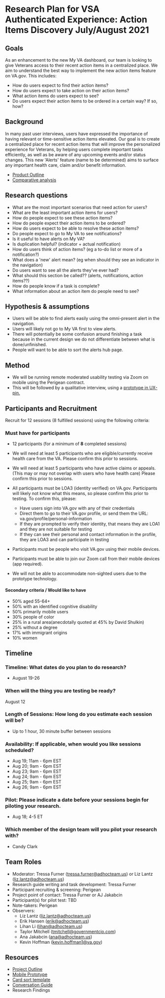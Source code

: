 # Research Plan for VSA Authenticated Experience: Action Items Discovery July/August 2021

## Goals

As an enhancement to the new My VA dashboard, our team is looking to give Veterans access to their recent action items in a centralized place. We aim to understand the best way to implement the new action items feature on VA.gov. This includes:
 
- How do users expect to find their action items? 
- How do users expect to take action on their action items?
- What action items do users expect to see?
- Do users expect their action items to be ordered in a certain way? If so, how?

## Background


In many past user interviews, users have expressed the importance of having relevant or time-sensitive action items elevated.  Our goal is to create a centralized place for recent action items that will improve the personalized experience for Veterans, by helping users complete important tasks efficiently, as well as be aware of any upcoming events and/or status changes.  This new 'Alerts' feature (name to be determined) aims to surface any important health care, claim and/or benefit information.

- [Product Outline](https://github.com/department-of-veterans-affairs/va.gov-team/tree/master/products/identity-personalization/my-va/action-items-discovery) 
- [Comparative analysis](https://github.com/department-of-veterans-affairs/va.gov-team/blob/master/products/identity-personalization/my-va/action-items-discovery/action-items-comparative%20analysis.md)

## Research questions

- What are the most important scenarios that need action for users?
- What are the least important action items for users?
- How do people expect to see these action items?
- How do people expect their action items to be ordered?
- How do users expect to be able to resolve these action items?
- Do people expect to go to My VA to see notifications?
- Is it useful to have alerts on My VA?
- Is duplication helpful? (indicator + actual notification)
- How do users think of action items? (eg a to-do list or more of a notification?)
- What does a 'new' alert mean? (eg when should they see an indicator in the navigation)
- Do users want to see all the alerts they’ve ever had?
- What should this section be called?? (alerts, notifications, action items??)
- How do people know if a task is complete?
- What information about an action item do people need to see?

## Hypothesis & assumptions

- Users will be able to find alerts easily using the omni-present alert in the navigation.
- Users will likely not go to My VA first to view alerts. 
- There will potentially be some confusion around finishing a task because in the current design we do not differentiate between what is done/unfinished.
- People will want to be able to sort the alerts hub page. 


## Method

- We will be running remote moderated usability testing via Zoom on mobile using the Perigean contract.
- This will be followed by a qualitative interview, using a [prototype in UX-pin.](https://preview.uxpin.com/aeb04fa2c4989723cf9b60e6d47e311ae3a4cd78#/pages/140666348)

## Participants and Recruitment

Recruit for 12 sessions (8 fulfilled sessions) using the following criteria:

### Must have for participants

- 12 participants (for a minimum of **8** completed sessions)

- We will need at least 5 participants who are eligible/currently receive health care from the VA. Please confirm this prior to sessions.

- We will need at least 5 participants who have active claims or appeals. (This may or may not overlap with users who have health care) Please confirm this prior to sessions.

- All participants must be LOA3 (identity verified) on VA.gov. Participants will likely not know what this means, so please confirm this prior to testing. To confirm this, please:
  -  Have users sign into VA.gov with any of their credentials
  -  Direct them to go to their VA.gov profile, or send them the URL: va.gov/profile/personal-information
  -  If they are prompted to verify their identity, that means they are LOA1 and they are not suitable for testing 
  -  If they can see their personal and contact information in the profile, they are LOA3 and can participate in testing

- Participants must be people who visit VA.gov using their mobile devices.

- Participants must be able to join our Zoom call from their mobile devices (app required).

- We will not be able to accommodate non-sighted users due to the prototype technology.

#### Secondary criteria / Would like to have

- 50% aged 55-64+
- 50% with an identified cognitive disability
- 50% primarily mobile users
- 30% people of color
- 25% in a rural area(anecdotally quoted at 45% by David Shulkin)
- 25% without a degree
- 17% with immigrant origins
- 10% women

## Timeline 	

### Timeline: What dates do you plan to do research? 

* August 19-26

### When will the thing you are testing be ready?

August 12

### Length of Sessions: How long do you estimate each session will be? 

* Up to 1 hour, 30 minute buffer between sessions

### Availability: If applicable, when would you like sessions scheduled? 

* Aug 19; 11am - 6pm EST
* Aug 20; 9am - 6pm EST
* Aug 23; 9am - 6pm EST
* Aug 24; 9am - 6pm EST
* Aug 25; 9am - 6pm EST
* Aug 26; 9am - 6pm EST

### Pilot: Please indicate a date before your sessions begin for piloting your research. 

* Aug 18; 4-5 ET

### Which member of the design team will you pilot your research with?

* Candy Clark

## Team Roles
* Moderator: Tressa Furner (tressa.furner@adhocteam.us) or Liz Lantz (liz.lantz@adhocteam.us)
* Research guide writing and task development: Tressa Furner
* Participant recruiting & screening: Perigean
* Project point of contact: Tressa Furner or AJ Jakabcin
* Participant(s) for pilot test: TBD
* Note-takers: Perigean
* Observers: 
	* Liz Lantz (liz.lantz@adhocteam.us)
	* Erik Hansen (erik@adhocteam.us)
	* Lihan Li (lihan@adhocteam.us)
	* Taylor Mitchell (tmitchell@governmentcio.com)
	* Ana Jakabcin (ana@adhocteam.us)
	* Kevin Hoffman (kevin.hoffman1@va.gov)	
 
## Resources
* [Project Outline](https://github.com/department-of-veterans-affairs/va.gov-team/tree/master/products/identity-personalization/my-va/action-items-discovery)
* [Mobile Prototype](https://preview.uxpin.com/aeb04fa2c4989723cf9b60e6d47e311ae3a4cd78#/pages/140666348)
* [Card sort template](https://app.mural.co/t/vsa8243/m/vsa8243/1628612585149/29d89d512c9cd7cb8fe8b16ac0eb0fa2604b73e9?sender=tressafurner7646)
* [Conversation Guide](https://github.com/department-of-veterans-affairs/va.gov-team/blob/master/products/identity-personalization/my-va/action-items-discovery/research/alerts-discovery-conversation-guide.md)
* Research Findings


